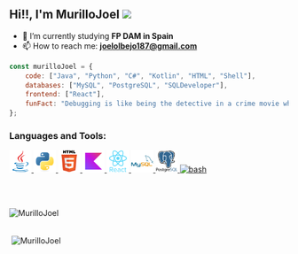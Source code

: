 <h2>Hi!!, I'm MurilloJoel <img src="https://media.giphy.com/media/12oufCB0MyZ1Go/giphy.gif" width="50"></h2>

- 🌱 I’m currently studying **FP DAM in Spain**  
- 📫 How to reach me: **joelolbejo187@gmail.com**  

```javascript
const murilloJoel = {
    code: ["Java", "Python", "C#", "Kotlin", "HTML", "Shell"],
    databases: ["MySQL", "PostgreSQL", "SQLDeveloper"],
    frontend: ["React"],
    funFact: "Debugging is like being the detective in a crime movie where you are also the murderer."
};
```
<h3 align="left">Languages and Tools:</h3> <p align="left"> <a href="https://www.java.com" target="_blank" rel="noreferrer"> <img src="https://raw.githubusercontent.com/devicons/devicon/master/icons/java/java-original.svg" alt="java" width="40" height="40"/> </a> <a href="https://www.python.org" target="_blank" rel="noreferrer"> <img src="https://raw.githubusercontent.com/devicons/devicon/master/icons/python/python-original.svg" alt="python" width="40" height="40"/> </a> <a href="https://www.w3.org/html/" target="_blank" rel="noreferrer"> <img src="https://raw.githubusercontent.com/devicons/devicon/master/icons/html5/html5-original-wordmark.svg" alt="html5" width="40" height="40"/> </a> <a href="https://kotlinlang.org/" target="_blank" rel="noreferrer"> <img src="https://raw.githubusercontent.com/devicons/devicon/master/icons/kotlin/kotlin-original.svg" alt="kotlin" width="40" height="40"/> </a> <a href="https://react.dev/" target="_blank" rel="noreferrer"> <img src="https://raw.githubusercontent.com/devicons/devicon/master/icons/react/react-original-wordmark.svg" alt="react" width="40" height="40"/> </a> <a href="https://www.mysql.com/" target="_blank" rel="noreferrer"> <img src="https://raw.githubusercontent.com/devicons/devicon/master/icons/mysql/mysql-original-wordmark.svg" alt="mysql" width="40" height="40"/> </a> <a href="https://www.postgresql.org" target="_blank" rel="noreferrer"> <img src="https://raw.githubusercontent.com/devicons/devicon/master/icons/postgresql/postgresql-original-wordmark.svg" alt="postgresql" width="40" height="40"/> </a> <a href="https://www.gnu.org/software/bash/" target="_blank" rel="noreferrer"> <img src="https://www.vectorlogo.zone/logos/gnu_bash/gnu_bash-icon.svg" alt="bash" width="40" height="40"/> </a> </p> 
<br/> 
<br>
<p><img align="left" src="https://github-readme-stats.vercel.app/api/top-langs?username=MurilloJoel&show_icons=true&locale=en&layout=compact" alt="MurilloJoel" /></p>
</br>
<br>
<p>&nbsp;<img align="center" src="https://github-readme-stats.vercel.app/api?username=MurilloJoel&show_icons=true&locale=en" alt="MurilloJoel" /></p>
</br>
